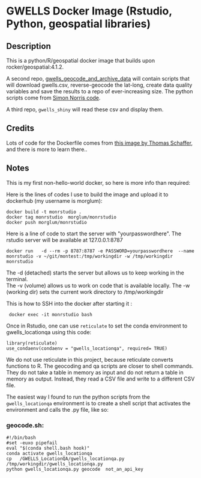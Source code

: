 # GWELLS Docker Image (Rstudio, Python, geospatial libraries)

## Description 

This is a python/R/geospatial docker image that builds upon rocker/geospatial:4.1.2.   

A second repo, [gwells_geocode_and_archive_data]((https://github.com/SimonCoulombe/gwells_geocode_and_archive_data)) will contain scripts that will download gwells.csv, reverse-geocode the lat-long, create data quality variables and save the results to a repo of ever-increasing size.   The python scripts come from [Simon Norris code](https://github.com/bcgov/GWELLS_LocationQA).

A third repo, `gwells_shiny` will read these csv and display them.  

## Credits  

Lots of code for the Dockerfile comes from [this image by Thomas Schaffer](https://github.com/tschaffter/rstudio), and there is more to learn there..

## Notes   


This is my first non-hello-world docker, so here is more info than required:  


Here is the lines of codes I use to build the image and upload it to dockerhub (my username is morglum):

    docker build -t monrstudio .
    docker tag monrstudio  morglum/monrstudio  
    docker push morglum/monrstudio



Here is a line of code to start the server with "yourpasswordhere".  The rstudio server will be available at 127.0.0.1:8787

    docker run   -d --rm -p 8787:8787 -e PASSWORD=yourpasswordhere  --name monrstudio -v ~/git/montest:/tmp/workingdir -w /tmp/workingdir monrstudio  


The -d  (detached)  starts the server but allows us to keep working in the terminal.   
The -v (volume) allows us to work on code that is available locally.
The -w (working dir) sets the current work directory to /tmp/workingdir


This is how to SSH into the docker after starting it :  
     
     docker exec -it monrstudio bash


Once in Rstudio,  one can use `reticulate` to set the conda environment to gwells_locationqa using this code:

    library(reticulate)  
    use_condaenv(condaenv = "gwells_locationqa", required= TRUE)  


We do not use reticulate in this project, because reticulate converts functions to R. The geocoding and qa scripts are closer to shell commands.  They  do not take a table in memory as input and do not return a table in memory as output.  Instead, they read a CSV file and write to a different CSV file.

The easiest way I found to run the python scripts from the `gwells_locationqa` environment is to create a shell script that activates the environment and calls the .py file, like so:

### geocode.sh:

    #!/bin/bash  
    #set -euxo pipefail  
    eval "$(conda shell.bash hook)"  
    conda activate gwells_locationqa  
    cp   /GWELLS_LocationQA/gwells_locationqa.py  /tmp/workingdir/gwells_locationqa.py  
    python gwells_locationqa.py geocode  not_an_api_key  



